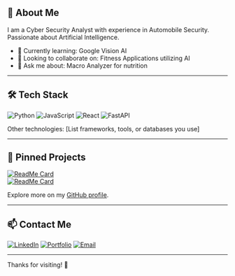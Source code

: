 ## 🚀 About Me
I am a Cyber Security Analyst with experience in Automobile Security. Passionate about Artificial Intelligence. 

- 🌱 Currently learning: Google Vision AI
- 👯 Looking to collaborate on: Fitness Applications utilizing AI
- 💬 Ask me about: Macro Analyzer for nutrition

---

## 🛠️ Tech Stack
![Python](https://img.shields.io/badge/Python-3776AB?style=for-the-badge&logo=python&logoColor=white)
![JavaScript](https://img.shields.io/badge/JavaScript-F7DF1E?style=for-the-badge&logo=javascript&logoColor=black)
![React](https://img.shields.io/badge/React-61DAFB?style=for-the-badge&logo=react&logoColor=black)
![FastAPI](https://img.shields.io/badge/FastAPI-009688?style=for-the-badge&logo=fastapi&logoColor=white)

Other technologies: [List frameworks, tools, or databases you use]

---

## 📌 Pinned Projects
[![ReadMe Card](https://github-readme-stats.vercel.app/api/pin/?username=yourusername&repo=yourrepo)](https://github.com/yourusername/yourrepo)  
[![ReadMe Card](https://github-readme-stats.vercel.app/api/pin/?username=yourusername&repo=anotherrepo)](https://github.com/yourusername/anotherrepo)  

Explore more on my [GitHub profile](https://github.com/yourusername).

---

## 📫 Contact Me
[![LinkedIn](https://img.shields.io/badge/LinkedIn-0A66C2?style=for-the-badge&logo=linkedin&logoColor=white)](https://linkedin.com/in/yourprofile)
[![Portfolio](https://img.shields.io/badge/Portfolio-000?style=for-the-badge&logo=devdotto&logoColor=white)](https://yourportfolio.com)
[![Email](https://img.shields.io/badge/Email-D14836?style=for-the-badge&logo=gmail&logoColor=white)](mailto:youremail@example.com)

---

Thanks for visiting! 🚀
